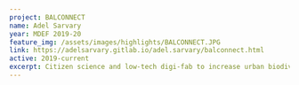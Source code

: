 ```yaml
---
project: BALCONNECT
name: Adel Sarvary
year: MDEF 2019-20
feature_img: /assets/images/highlights/BALCONNECT.JPG
link: https://adelsarvary.gitlab.io/adel.sarvary/balconnect.html
active: 2019-current
excerpt: Citizen science and low-tech digi-fab to increase urban biodiversity
---
```

